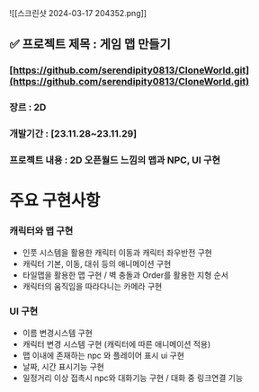 ![[스크린샷 2024-03-17 204352.png]]

## **✅ 프로젝트 제목** : 게임 맵 만들기

### [https://github.com/serendipity0813/CloneWorld.git](https://github.com/serendipity0813/CloneWorld.git)

### 장르 : 2D

### 개발기간 : [23.11.28~23.11.29]

### 프로젝트 내용 : 2D 오픈월드 느낌의 맵과 NPC, UI 구현

# 주요 구현사항

### 캐릭터와 맵 구현

- 인풋 시스템을 활용한 캐릭터 이동과 캐릭터 좌우반전 구현
- 캐릭터 기본, 이동, 대쉬 등의 애니메이션 구현
- 타일맵을 활용한 맵 구현 / 벽 충돌과 Order를 활용한 지형 순서
- 캐릭터의 움직임을 따라다니는 카메라 구현

### UI 구현

- 이름 변경시스템 구현
- 캐릭터 변경 시스템 구현 (캐릭터에 따른 애니메이션 적용)
- 맵 이내에 존재하는 npc 와 플레이어 표시 ui 구현
- 날짜, 시간 표시기능 구현
- 일정거리 이상 접촉시 npc와 대화기능 구현 / 대화 중 링크연결 기능